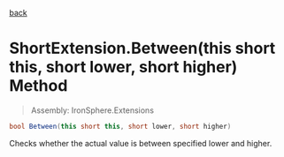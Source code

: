 ﻿

[back](/IronSphere.Extensions/types/ShortExtension)

# ShortExtension.Between(this short this, short lower, short higher) Method

> Assembly: IronSphere.Extensions

```csharp
bool Between(this short this, short lower, short higher)
```

Checks whether the actual value is between specified lower and higher.

 